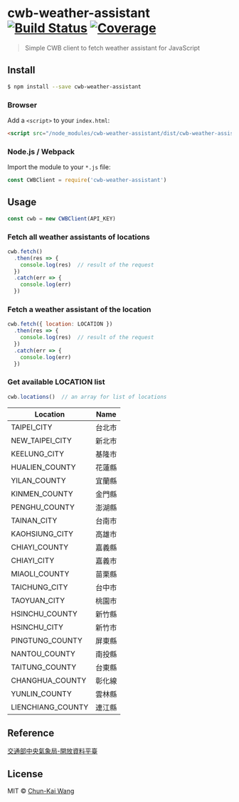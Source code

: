 # cwb-weather-assistant [![Build Status][travis-image]][travis-url] [![Coverage][codecov-image]][codecov-url]

> Simple CWB client to fetch weather assistant for JavaScript

## Install

```sh
$ npm install --save cwb-weather-assistant
```

### Browser

Add a `<script>` to your `index.html`:

```html
<script src="/node_modules/cwb-weather-assistant/dist/cwb-weather-assistant.min.js"></script>
```

### Node.js / Webpack

Import the module to your `*.js` file:

```js
const CWBClient = require('cwb-weather-assistant')
```

## Usage

```js
const cwb = new CWBClient(API_KEY)
```

### Fetch all weather assistants of locations

```js
cwb.fetch()
  .then(res => {
    console.log(res)  // result of the request
  })
  .catch(err => {
    console.log(err)
  })
```

### Fetch a weather assistant of the location

```js
cwb.fetch({ location: LOCATION })
  .then(res => {
    console.log(res)  // result of the request
  })
  .catch(err => {
    console.log(err)
  })

```

### Get available LOCATION list

```js
cwb.locations()  // an array for list of locations
```

| Location           | Name  |
| ------------------ |:-----:|
| TAIPEI_CITY        | 台北市 |
| NEW_TAIPEI_CITY    | 新北市 |
| KEELUNG_CITY       | 基隆市 |
| HUALIEN_COUNTY     | 花蓮縣 |
| YILAN_COUNTY       | 宜蘭縣 |
| KINMEN_COUNTY      | 金門縣 |
| PENGHU_COUNTY      | 澎湖縣 |
| TAINAN_CITY        | 台南市 |
| KAOHSIUNG_CITY     | 高雄市 |
| CHIAYI_COUNTY      | 嘉義縣 |
| CHIAYI_CITY        | 嘉義市 |
| MIAOLI_COUNTY      | 苗栗縣 |
| TAICHUNG_CITY      | 台中市 |
| TAOYUAN_CITY       | 桃園市 |
| HSINCHU_COUNTY     | 新竹縣 |
| HSINCHU_CITY       | 新竹市 |
| PINGTUNG_COUNTY    | 屏東縣 |
| NANTOU_COUNTY      | 南投縣 |
| TAITUNG_COUNTY     | 台東縣 |
| CHANGHUA_COUNTY    | 彰化線 |
| YUNLIN_COUNTY      | 雲林縣 |
| LIENCHIANG_COUNTY  | 連江縣 |

## Reference

[交通部中央氣象局-開放資料平臺](http://opendata.cwb.gov.tw)

## License

MIT © [Chun-Kai Wang](https://github.com/chunkai1312)

[travis-image]: https://travis-ci.org/chunkai1312/cwb-weather-assistant.svg?branch=master
[travis-url]: https://travis-ci.org/chunkai1312/cwb-weather-assistant
[codecov-image]: https://codecov.io/gh/chunkai1312/cwb-weather-assistant/branch/master/graph/badge.svg
[codecov-url]: https://codecov.io/gh/chunkai1312/cwb-weather-assistant

